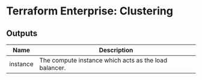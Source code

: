 # Terraform Enterprise: Clustering

## Outputs

| Name | Description |
|------|-------------|
| instance | The compute instance which acts as the load balancer. |

